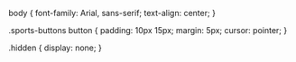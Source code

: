 body {
    font-family: Arial, sans-serif;
    text-align: center;
}

.sports-buttons button {
    padding: 10px 15px;
    margin: 5px;
    cursor: pointer;
}

.hidden {
    display: none;
}
